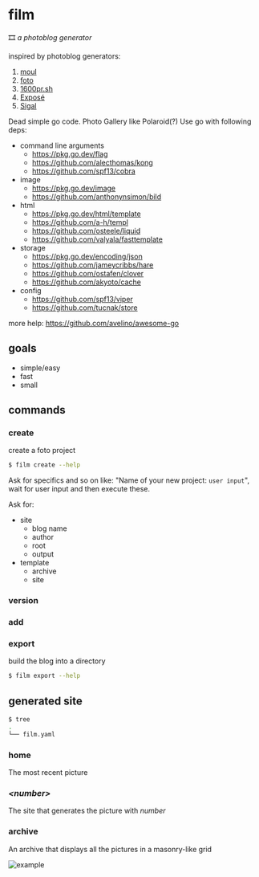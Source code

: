 # film

🎞 _a photoblog generator_

inspired by photoblog generators:

1. [moul](https://github.com/moul-co/moul)
2. [foto](https://github.com/waynezhang/foto)
3. [1600pr.sh](https://github.com/andersju/1600pr.sh)
4. [Exposé](https://github.com/Jack000/Expose)
5. [Sigal](https://github.com/saimn/sigal/)

Dead simple go code. Photo Gallery like Polaroid(?) Use go with following deps:

- command line arguments
  - https://pkg.go.dev/flag
  - https://github.com/alecthomas/kong
  - https://github.com/spf13/cobra
- image
  - https://pkg.go.dev/image
  - https://github.com/anthonynsimon/bild
- html
  - https://pkg.go.dev/html/template
  - https://github.com/a-h/templ
  - https://github.com/osteele/liquid
  - https://github.com/valyala/fasttemplate
- storage
  - https://pkg.go.dev/encoding/json
  - https://github.com/jameycribbs/hare
  - https://github.com/ostafen/clover
  - https://github.com/akyoto/cache
- config
  - https://github.com/spf13/viper
  - https://github.com/tucnak/store

more help: https://github.com/avelino/awesome-go

## goals

- simple/easy
- fast
- small

## commands

### create

create a foto project

```bash
$ film create --help
```

Ask for specifics and so on like: "Name of your new project: `user input`", wait
for user input and then execute these.

Ask for:

- site
  - blog name
  - author
  - root
  - output
- template
  - archive
  - site

<!-- ### preview

open server and show the pictures -->

### version

### add

### export

build the blog into a directory

```bash
$ film export --help
```

## generated site

```bash
$ tree
.
└── film.yaml
```

### home

The most recent picture

### _&lt;number&gt;_

The site that generates the picture with _number_

### archive

An archive that displays all the pictures in a masonry-like grid

![example](example.jpg)
